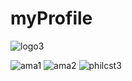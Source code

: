 # myProfile

![logo3](https://user-images.githubusercontent.com/62140648/85504593-d852ed00-b5db-11ea-8a6f-c6fa20772bda.png)

![ama1](https://user-images.githubusercontent.com/62140648/85505531-13562000-b5de-11ea-8a47-d74342535e6d.png)
![ama2](https://user-images.githubusercontent.com/62140648/85505560-1ea94b80-b5de-11ea-820a-da0de7a21327.png)
![philcst3](https://user-images.githubusercontent.com/62140648/85507249-9c228b00-b5e1-11ea-81b6-a59246a0e84f.jpg)
